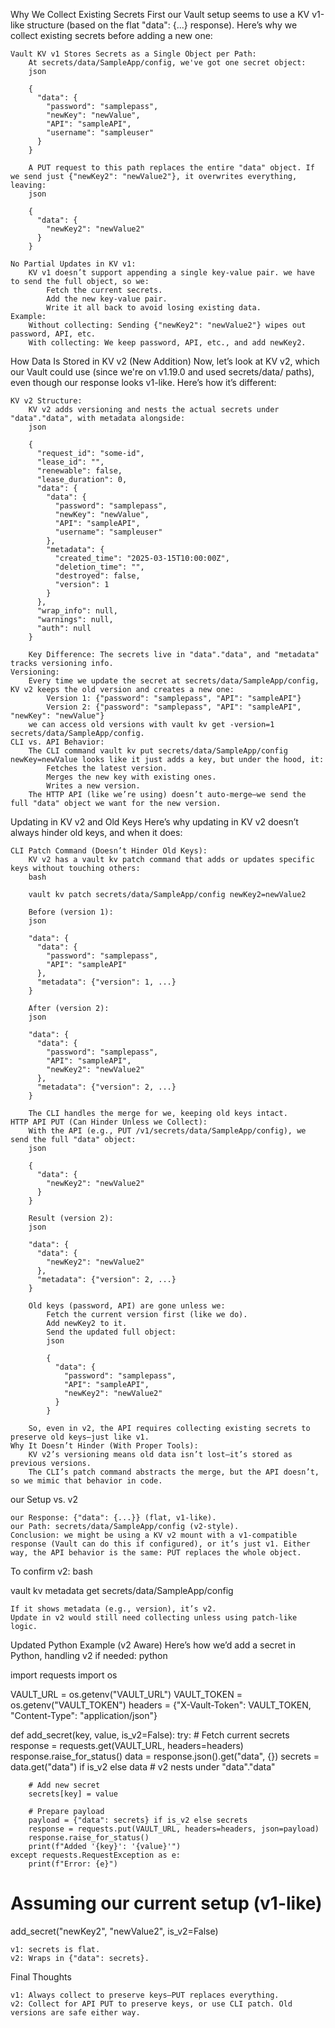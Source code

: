 
Why We Collect Existing Secrets First
our Vault setup seems to use a KV v1-like structure (based on the flat "data": {...} response). Here’s why we collect existing secrets before adding a new one:

    Vault KV v1 Stores Secrets as a Single Object per Path:
        At secrets/data/SampleApp/config, we've got one secret object:
        json

        {
          "data": {
            "password": "samplepass",
            "newKey": "newValue",
            "API": "sampleAPI",
            "username": "sampleuser"
          }
        }

        A PUT request to this path replaces the entire "data" object. If we send just {"newKey2": "newValue2"}, it overwrites everything, leaving:
        json

        {
          "data": {
            "newKey2": "newValue2"
          }
        }

    No Partial Updates in KV v1:
        KV v1 doesn’t support appending a single key-value pair. we have to send the full object, so we:
            Fetch the current secrets.
            Add the new key-value pair.
            Write it all back to avoid losing existing data.
    Example:
        Without collecting: Sending {"newKey2": "newValue2"} wipes out password, API, etc.
        With collecting: We keep password, API, etc., and add newKey2.

How Data Is Stored in KV v2 (New Addition)
Now, let’s look at KV v2, which our Vault could use (since we're on v1.19.0 and used secrets/data/ paths), even though our response looks v1-like. Here’s how it’s different:

    KV v2 Structure:
        KV v2 adds versioning and nests the actual secrets under "data"."data", with metadata alongside:
        json

        {
          "request_id": "some-id",
          "lease_id": "",
          "renewable": false,
          "lease_duration": 0,
          "data": {
            "data": {
              "password": "samplepass",
              "newKey": "newValue",
              "API": "sampleAPI",
              "username": "sampleuser"
            },
            "metadata": {
              "created_time": "2025-03-15T10:00:00Z",
              "deletion_time": "",
              "destroyed": false,
              "version": 1
            }
          },
          "wrap_info": null,
          "warnings": null,
          "auth": null
        }

        Key Difference: The secrets live in "data"."data", and "metadata" tracks versioning info.
    Versioning:
        Every time we update the secret at secrets/data/SampleApp/config, KV v2 keeps the old version and creates a new one:
            Version 1: {"password": "samplepass", "API": "sampleAPI"}
            Version 2: {"password": "samplepass", "API": "sampleAPI", "newKey": "newValue"}
        we can access old versions with vault kv get -version=1 secrets/data/SampleApp/config.
    CLI vs. API Behavior:
        The CLI command vault kv put secrets/data/SampleApp/config newKey=newValue looks like it just adds a key, but under the hood, it:
            Fetches the latest version.
            Merges the new key with existing ones.
            Writes a new version.
        The HTTP API (like we’re using) doesn’t auto-merge—we send the full "data" object we want for the new version.

Updating in KV v2 and Old Keys
Here’s why updating in KV v2 doesn’t always hinder old keys, and when it does:

    CLI Patch Command (Doesn’t Hinder Old Keys):
        KV v2 has a vault kv patch command that adds or updates specific keys without touching others:
        bash

        vault kv patch secrets/data/SampleApp/config newKey2=newValue2

        Before (version 1):
        json

        "data": {
          "data": {
            "password": "samplepass",
            "API": "sampleAPI"
          },
          "metadata": {"version": 1, ...}
        }

        After (version 2):
        json

        "data": {
          "data": {
            "password": "samplepass",
            "API": "sampleAPI",
            "newKey2": "newValue2"
          },
          "metadata": {"version": 2, ...}
        }

        The CLI handles the merge for we, keeping old keys intact.
    HTTP API PUT (Can Hinder Unless we Collect):
        With the API (e.g., PUT /v1/secrets/data/SampleApp/config), we send the full "data" object:
        json

        {
          "data": {
            "newKey2": "newValue2"
          }
        }

        Result (version 2):
        json

        "data": {
          "data": {
            "newKey2": "newValue2"
          },
          "metadata": {"version": 2, ...}
        }

        Old keys (password, API) are gone unless we:
            Fetch the current version first (like we do).
            Add newKey2 to it.
            Send the updated full object:
            json

            {
              "data": {
                "password": "samplepass",
                "API": "sampleAPI",
                "newKey2": "newValue2"
              }
            }

        So, even in v2, the API requires collecting existing secrets to preserve old keys—just like v1.
    Why It Doesn’t Hinder (With Proper Tools):
        KV v2’s versioning means old data isn’t lost—it’s stored as previous versions.
        The CLI’s patch command abstracts the merge, but the API doesn’t, so we mimic that behavior in code.

our Setup vs. v2

    our Response: {"data": {...}} (flat, v1-like).
    our Path: secrets/data/SampleApp/config (v2-style).
    Conclusion: we might be using a KV v2 mount with a v1-compatible response (Vault can do this if configured), or it’s just v1. Either way, the API behavior is the same: PUT replaces the whole object.

To confirm v2:
bash

vault kv metadata get secrets/data/SampleApp/config

    If it shows metadata (e.g., version), it’s v2.
    Update in v2 would still need collecting unless using patch-like logic.

Updated Python Example (v2 Aware)
Here’s how we’d add a secret in Python, handling v2 if needed:
python

import requests
import os

VAULT_URL = os.getenv("VAULT_URL")
VAULT_TOKEN = os.getenv("VAULT_TOKEN")
headers = {"X-Vault-Token": VAULT_TOKEN, "Content-Type": "application/json"}

def add_secret(key, value, is_v2=False):
    try:
        # Fetch current secrets
        response = requests.get(VAULT_URL, headers=headers)
        response.raise_for_status()
        data = response.json().get("data", {})
        secrets = data.get("data") if is_v2 else data  # v2 nests under "data"."data"

        # Add new secret
        secrets[key] = value
        
        # Prepare payload
        payload = {"data": secrets} if is_v2 else secrets
        response = requests.put(VAULT_URL, headers=headers, json=payload)
        response.raise_for_status()
        print(f"Added '{key}': '{value}'")
    except requests.RequestException as e:
        print(f"Error: {e}")

# Assuming our current setup (v1-like)
add_secret("newKey2", "newValue2", is_v2=False)

    v1: secrets is flat.
    v2: Wraps in {"data": secrets}.

Final Thoughts

    v1: Always collect to preserve keys—PUT replaces everything.
    v2: Collect for API PUT to preserve keys, or use CLI patch. Old versions are safe either way.
